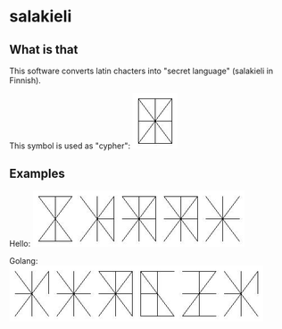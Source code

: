 # salakieli

## What is that

This software converts latin chacters into "secret language" (salakieli in Finnish). 

This symbol is used as "cypher": ![cypher](https://raw.githubusercontent.com/lstipakov/salakieli/master/salakieli.jpg)

## Examples

Hello: ![cypher](https://raw.githubusercontent.com/lstipakov/salakieli/master/hello.jpg)

Golang: ![cypher](https://raw.githubusercontent.com/lstipakov/salakieli/master/golang.jpg)
